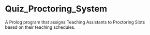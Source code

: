 # Quiz_Proctoring_System
A Prolog program that assigns Teaching Assistants to Proctoring Slots based on their teaching schedules.
